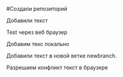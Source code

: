 #Создали репозиторий

Добавили текст

Test через веб браузер

Добавим текс локально


Добавили текст в новой ветке newbranch.

Разрешаем конфликт текст в браузере
